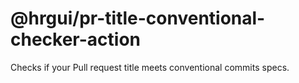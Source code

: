 # @hrgui/pr-title-conventional-checker-action

Checks if your Pull request title meets conventional commits specs.
